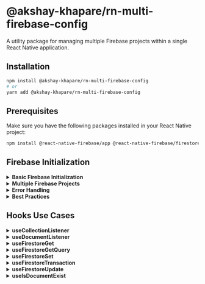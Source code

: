 # @akshay-khapare/rn-multi-firebase-config

A utility package for managing multiple Firebase projects within a single React Native application.

## Installation

```bash
npm install @akshay-khapare/rn-multi-firebase-config
# or
yarn add @akshay-khapare/rn-multi-firebase-config
```

## Prerequisites

Make sure you have the following packages installed in your React Native project:

```bash
npm install @react-native-firebase/app @react-native-firebase/firestore @react-native-firebase/auth @react-native-firebase/storage
```

## Firebase Initialization

<details>
<summary><strong>Basic Firebase Initialization</strong></summary>

Initialize a single Firebase instance with custom configuration:

```typescript
import { initializeFirebase, FirebaseConfig } from '@akshay-khapare/rn-multi-firebase-config';

const config: FirebaseConfig = {
  apiKey: 'your-api-key',
  authDomain: 'your-auth-domain',
  projectId: 'your-project-id',
  storageBucket: 'your-storage-bucket',
  messagingSenderId: 'your-messaging-sender-id',
  appId: 'your-app-id',
  // Optional configurations
  databaseURL: 'your-database-url',
  measurementId: 'your-measurement-id'
};

// Initialize Firebase with a project name
await initializeFirebase('my-project', config);

// Configure Firestore settings
await configureFirestore('my-project');
```
</details>

<details>
<summary><strong>Multiple Firebase Projects</strong></summary>

Initialize multiple Firebase projects simultaneously:

```typescript
import { initializeMultipleFirebaseProjects } from '@akshay-khapare/rn-multi-firebase-config';

const projectConfigs = [
  {
    name: 'project1',
    config: {
      apiKey: 'project1-api-key',
      // ... other config properties
    }
  },
  {
    name: 'project2',
    config: {
      apiKey: 'project2-api-key',
      // ... other config properties
    }
  }
];

// Initialize all projects at once
await initializeMultipleFirebaseProjects(projectConfigs);
```

Each project will be initialized with its own configuration and Firestore settings.
</details>

<details>
<summary><strong>Error Handling</strong></summary>

Example of handling initialization errors in your application:

```typescript
async function initializeFirebaseProjects() {
  try {
    await initializeMultipleFirebaseProjects([
      {
        name: 'production',
        config: productionConfig
      },
      {
        name: 'development',
        config: developmentConfig
      }
    ]);
    console.log('Firebase projects initialized successfully');
  } catch (error) {
    // Handle specific error cases
    if (error.code === 'app/duplicate-app') {
      console.error('Firebase project already exists');
    } else if (error.code === 'app/invalid-credential') {
      console.error('Invalid Firebase credentials');
    } else {
      console.error('Firebase initialization failed:', error);
    }
    
    // Rethrow or handle error based on your application needs
    throw error;
  }
}
```
</details>

<details>
<summary><strong>Best Practices</strong></summary>

1. **Project Naming**:
   - Use consistent naming conventions for projects
   - Avoid special characters in project names
   - Consider using environment-based names (e.g., 'prod', 'dev', 'staging')

2. **Configuration Management**:
   - Store Firebase configurations securely
   - Use environment variables for sensitive data
   - Never commit API keys to version control

3. **Initialization Timing**:
   - Initialize Firebase as early as possible in your app lifecycle
   - Ensure initialization is complete before using Firebase services
   - Consider using a loading screen during initialization

4. **Error Recovery**:
   - Implement retry logic for transient failures
   - Have fallback configurations where appropriate
   - Log initialization failures for debugging
</details>

## Hooks Use Cases

<details>
<summary><strong>useCollectionListener</strong></summary>

```typescript
const { listenToCollection } = useCollectionListener();

// Basic collection listening
const unsubscribe = listenToCollection<UserData>({
  collection: 'users',
  onData: (users) => {
    console.log('Users updated:', users);
  },
  onError: (error) => {
    console.error('Error listening to users:', error);
  }
});

// Advanced querying with filters and ordering
const unsubscribeFiltered = listenToCollection<ProductData>({
  collection: 'products',
  firebaseProject: 'store',
  where: [
    ['category', '==', 'electronics'],
    ['price', '<=', 1000]
  ],
  orderBy: [
    ['price', 'asc'],
    ['name', 'asc']
  ],
  limit: 10,
  onData: (products) => {
    console.log('Filtered products:', products);
  }
});

// Cleanup when component unmounts
return () => {
  unsubscribe();
  unsubscribeFiltered();
};
```
</details>

<details>
<summary><strong>useDocumentListener</strong></summary>

```typescript
const { listenToDocument } = useDocumentListener();

// Basic document listening
const unsubscribe = listenToDocument<UserProfile>({
  collection: 'users',
  doc: 'user123',
  onData: (userData) => {
    if (userData.exists) {
      console.log('User data:', userData.data);
    } else {
      console.log('User document does not exist');
    }
  }
});

// Multi-project document listening
const unsubscribeMultiProject = listenToDocument<OrderData>({
  collection: 'orders',
  doc: 'order123',
  firebaseProject: 'secondary',
  onData: (orderData) => {
    console.log('Order status:', orderData.data?.status);
  },
  onError: (error) => {
    console.error('Error listening to order:', error);
  }
});

// Cleanup
return () => {
  unsubscribe();
  unsubscribeMultiProject();
};
```
</details>

<details>
<summary><strong>useFirestoreGet</strong></summary>

```typescript
const { getData } = useFirestoreGet();

// Basic document retrieval
const fetchUserData = async () => {
  const result = await getData<UserProfile>({
    collection: 'users',
    doc: 'user123',
    firebaseProjectName: 'main'
  });
  
  if (result.exists) {
    console.log('User data:', result.data);
  }
};

// Type-safe data retrieval
interface ProductData {
  name: string;
  price: number;
  stock: number;
}

const fetchProduct = async (productId: string) => {
  const result = await getData<ProductData>({
    collection: 'products',
    doc: productId
  });
  
  if (result.exists && result.data) {
    const { name, price, stock } = result.data;
    console.log(`${name}: $${price} (${stock} in stock)`);
  }
};
```
</details>

<details>
<summary><strong>useFirestoreGetQuery</strong></summary>

```typescript
const { getQuery } = useFirestoreGetQuery();

// Basic query with filters
const fetchActiveUsers = async () => {
  const users = await getQuery({
    collection: 'users',
    where: [
      ['status', '==', 'active'],
      ['lastLogin', '>=', new Date(Date.now() - 86400000)]
    ],
    orderBy: [['lastLogin', 'desc']],
    limit: 10
  });
  console.log('Active users:', users);
};

// Pagination with cursors
const fetchPaginatedProducts = async (lastProduct?: any) => {
  const products = await getQuery({
    collection: 'products',
    orderBy: [['price', 'asc']],
    startAfter: lastProduct,
    limit: 20
  });
  return products;
};

// Complex query with multiple conditions
const searchProducts = async (category: string, minPrice: number, maxPrice: number) => {
  const products = await getQuery({
    collection: 'products',
    where: [
      ['category', '==', category],
      ['price', '>=', minPrice],
      ['price', '<=', maxPrice],
      ['inStock', '==', true]
    ],
    orderBy: [
      ['price', 'asc'],
      ['name', 'asc']
    ]
  });
  return products;
};
```
</details>

<details>
<summary><strong>useFirestoreSet</strong></summary>

```typescript
const { setData } = useFirestoreSet();

// Basic document creation
const createUser = async (userData: UserData) => {
  const docId = await setData({
    collection: 'users',
    doc: 'user123',
    data: userData,
    addTimestamp: true
  });
  console.log('Created user:', docId);
};

// Document creation with merge
const updateUserPartial = async (userId: string, partialData: Partial<UserData>) => {
  await setData({
    collection: 'users',
    doc: userId,
    data: partialData,
    merge: true,
    addTimestamp: true
  });
};

// Multi-project document creation
const createOrder = async (orderData: OrderData) => {
  await setData({
    collection: 'orders',
    doc: `order_${Date.now()}`,
    data: orderData,
    firebaseProject: 'commerce',
    addTimestamp: true
  });
};
```
</details>

<details>
<summary><strong>useFirestoreTransaction</strong></summary>

```typescript
const { executeBatch, executeTransaction } = useFirestoreTransaction();

// Batch operations
const updateMultipleDocuments = async () => {
  const operations = [
    {
      type: 'update' as const,
      collection: 'products',
      doc: 'prod1',
      data: { stock: 10 },
      addTimestamp: true
    },
    {
      type: 'set' as const,
      collection: 'inventory',
      doc: 'inv1',
      data: { lastChecked: new Date() },
      merge: true
    },
    {
      type: 'delete' as const,
      collection: 'archived',
      doc: 'old1'
    }
  ];
  
  const docIds = await executeBatch(operations);
  console.log('Updated documents:', docIds);
};

// Complex transaction
const transferFunds = async (fromAccount: string, toAccount: string, amount: number) => {
  await executeTransaction(async (transaction, firestore) => {
    const fromRef = firestore().collection('accounts').doc(fromAccount);
    const toRef = firestore().collection('accounts').doc(toAccount);
    
    const fromSnapshot = await transaction.get(fromRef);
    const toSnapshot = await transaction.get(toRef);
    
    const newFromBalance = fromSnapshot.data()!.balance - amount;
    const newToBalance = toSnapshot.data()!.balance + amount;
    
    transaction.update(fromRef, { balance: newFromBalance });
    transaction.update(toRef, { balance: newToBalance });
    
    return { fromBalance: newFromBalance, toBalance: newToBalance };
  });
};
```
</details>

<details>
<summary><strong>useFirestoreUpdate</strong></summary>

```typescript
const { updateData } = useFirestoreUpdate();

// Basic document update
const updateUserProfile = async (userId: string, updates: Partial<UserProfile>) => {
  await updateData({
    collection: 'users',
    doc: userId,
    data: updates,
    addTimestamp: true
  });
};

// Multi-project document update
const updateOrderStatus = async (orderId: string, status: string) => {
  await updateData({
    collection: 'orders',
    doc: orderId,
    data: { status, lastUpdated: new Date() },
    firebaseProject: 'commerce',
    addTimestamp: true
  });
};

// Partial update with specific fields
const updateProductStock = async (productId: string, stockChange: number) => {
  await updateData({
    collection: 'products',
    doc: productId,
    data: {
      stock: stockChange,
      lastStockUpdate: new Date()
    }
  });
};
```
</details>

<details>
<summary><strong>useIsDocumentExist</strong></summary>

```typescript
const { isExist } = useIsDocumentExist();

// Basic existence check
const checkUserExists = async (userId: string) => {
  const exists = await isExist({
    collection: 'users',
    doc: userId
  });
  
  if (exists) {
    console.log('User exists');
  } else {
    console.log('User not found');
  }
};

// Multi-project existence check
const verifyOrder = async (orderId: string) => {
  const orderExists = await isExist({
    collection: 'orders',
    doc: orderId,
    firebaseProject: 'commerce'
  });
  
  return orderExists;
};

// Conditional operations based on existence
const createOrUpdateUser = async (userId: string, userData: UserData) => {
  const exists = await isExist({
    collection: 'users',
    doc: userId
  });
  
  if (exists) {
    // Update existing user
    await updateData({ collection: 'users', doc: userId, data: userData });
  } else {
    // Create new user
    await setData({ collection: 'users', doc: userId, data: userData });
  }
};
```
</details>
